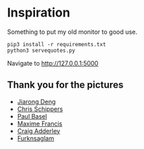 # Inspiration
Something to put my old monitor to good use.

```
pip3 install -r requirements.txt
python3 servequotes.py
```

Navigate to http://127.0.0.1:5000

## Thank you for the pictures
* [Jiarong Deng](https://www.pexels.com/@visionmonkeyandy)
* [Chris Schippers](https://www.pexels.com/@chris-schippers)
* [Paul Basel](https://www.pexels.com/@paul-basel-903490)
* [Maxime Francis](https://www.pexels.com/@maxfrancis)
* [Craig Adderley](https://www.pexels.com/@thatguycraig000)
* [Furknsaglam](https://www.pexels.com/@furknsaglam-1596977)

